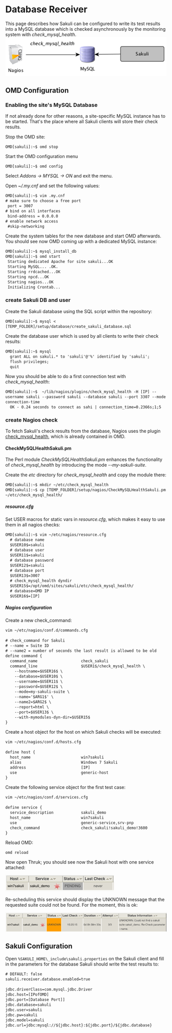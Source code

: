 # Database Receiver
This page describes how Sakuli can be configured to write its test results into a MySQL database which is checked asynchronously by the monitoring system with *check_mysql_health*. 
![sakuli-db-receiver](../pics/sakuli-db.png)
 
## OMD Configuration

### Enabling the site's MySQL Database
If not already done for other reasons, a site-specific MySQL instance has to be started. That's the place where all Sakuli clients will store their check results. 

Stop the OMD site:

	OMD[sakuli]:~$ omd stop

Start the OMD configuration menu

	OMD[sakuli]:~$ omd config
	
Select *Addons -> MYSQL -> ON* and exit the menu. 

Open *~/.my.cnf* and set the following values: 

	OMD[sakuli]:~$ vim .my.cnf
	# make sure to choose a free port
	 port = 3007  
	# bind on all interfaces
	 bind-address = 0.0.0.0 
	# enable network access
	 #skip-networking

Create the system tables for the new database and start OMD afterwards. You should see now OMD coming up with a dedicated MySQL instance: 

	OMD[sakuli]:~$ mysql_install_db 
	OMD[sakuli]:~$ omd start
	 Starting dedicated Apache for site sakuli...OK
  	 Starting MySQL... .OK.
	 Starting rrdcached...OK
	 Starting npcd...OK
	 Starting nagios...OK
	 Initializing Crontab...
	 

### create Sakuli DB and user

Create the Sakuli database using the SQL script within the repository: 

	OMD[sakuli]:~$ mysql < [TEMP_FOLDER]/setup/database/create_sakuli_database.sql
	
Create the database user which is used by all clients to write their check results: 

	OMD[sakuli]:~$ mysql
	  grant ALL on sakuli.* to 'sakuli'@'%' identified by 'sakuli';
	  flush privileges;
	  quit
	  
Now you should be able to do a first connection test with *check_mysql_health*: 

	OMD[sakuli]:~$ 	~/lib/nagios/plugins/check_mysql_health -H [IP] --username sakuli --password sakuli --database sakuli --port 3307 --mode connection-time
	  OK - 0.24 seconds to connect as sahi | connection_time=0.2366s;1;5

### create Nagios check

To fetch Sakuli's check results from the database, Nagios uses the plugin [check_mysql_health](http://labs.consol.de/lang/de/nagios/check_mysql_health/), which is already contained in OMD. 

#### CheckMySQLHealthSakuli.pm

The Perl module *CheckMySQLHealthSakuli.pm*  enhances the functionality of *check_mysql_health* by introducing the mode *--my-sakuli-suite*. 

Create the *etc* directory for *check_mysql_health* and copy the module there: 

	OMD[sakuli]:~$ mkdir ~/etc/check_mysql_health
	OMD[sakuli]:~$ cp [TEMP_FOLDER]/setup/nagios/CheckMySQLHealthSakuli.pm ~/etc/check_mysql_health/

##### resource.cfg
Set USER macros for static vars in *resource.cfg*, which makes it easy to use them in all nagios checks:  

	OMD[sakuli]:~$ vim ~/etc/nagios/resource.cfg
	  # database name
	  $USER10$=sakuli
	  # database user
	  $USER11$=sakuli
	  # database password
	  $USER12$=sakuli
	  # database port
	  $USER13$=3007
	  # check_mysql_health dyndir
	  $USER15$=/opt/omd/sites/sakuli/etc/check_mysql_health/
	  # database=OMD IP
	  $USER16$=[IP]  
	  
##### Nagios configuration
Create a new check_command: 

	vim ~/etc/nagios/conf.d/commands.cfg
	
	# check_command for Sakuli 
	# --name = Suite ID
	# --name2 = number of seconds the last result is allowed to be old
	define command {
	  command_name                   check_sakuli
	  command_line                   $USER1$/check_mysql_health \
      	--hostname=$USER16$ \
        --database=$USER10$ \
        --username=$USER11$ \
        --password=$USER12$ \
        --mode=my-sakuli-suite \
        --name='$ARG1$' \
        --name2=$ARG2$ \
        --report=html \
        --port=$USER13$ \
        --with-mymodules-dyn-dir=$USER15$
	}

Create a host object for the host on which Sakuli checks will be executed: 

	vim ~/etc/nagios/conf.d/hosts.cfg
	
	define host {
	  host_name                      win7sakuli
	  alias                          Windows 7 Sakuli
	  address                        [IP]
	  use                            generic-host
	}

Create the following service object for the first test case: 

	vim ~/etc/nagios/conf.d/services.cfg
	
	define service {
	  service_description            sakuli_demo
	  host_name                      win7sakuli
	  use                            generic-service,srv-pnp
	  check_command                  check_sakuli!sakuli_demo!3600
	}
	
Reload OMD:

	omd reload
	
Now open Thruk; you should see now the Sakuli host with one service attached: 

![omd_pending](../pics/omd-pending.png)

Re-scheduling this service should display the UNKNOWN message that the requested suite could not be found. For the moment, this is ok: 

![omd_unknown](../pics/omd-unknown.png)

## Sakuli Configuration

Open `%SAKULI_HOME\_include\sakuli.properties` on the Sakuli client and fill in the parameters for the database Sakuli should write the test results to:

    # DEFAULT: false
    sakuli.receiver.database.enabled=true
	
	jdbc.driverClass=com.mysql.jdbc.Driver
    jdbc.host=[IPofOMD]
    jdbc.port=[Database Port]]
    jdbc.database=sakuli
    jdbc.user=sakuli
    jdbc.pw=sakuli
    jdbc.model=sakuli
    jdbc.url=jdbc:mysql://${jdbc.host}:${jdbc.port}/${jdbc.database}

